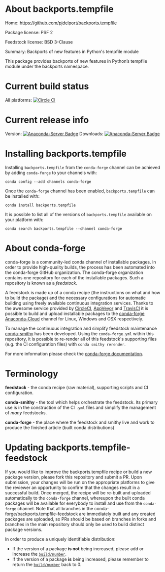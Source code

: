 About backports.tempfile
========================

Home: https://github.com/pjdelport/backports.tempfile

Package license: PSF 2

Feedstock license: BSD 3-Clause

Summary: Backports of new features in Python's tempfile module

This package provides backports of new features in Python’s tempfile module under the backports namespace.


Current build status
====================

All platforms: [![Circle CI](https://circleci.com/gh/conda-forge/backports.tempfile-feedstock.svg?style=shield)](https://circleci.com/gh/conda-forge/backports.tempfile-feedstock)

Current release info
====================
Version: [![Anaconda-Server Badge](https://anaconda.org/conda-forge/backports.tempfile/badges/version.svg)](https://anaconda.org/conda-forge/backports.tempfile)
Downloads: [![Anaconda-Server Badge](https://anaconda.org/conda-forge/backports.tempfile/badges/downloads.svg)](https://anaconda.org/conda-forge/backports.tempfile)

Installing backports.tempfile
=============================

Installing `backports.tempfile` from the `conda-forge` channel can be achieved by adding `conda-forge` to your channels with:

```
conda config --add channels conda-forge
```

Once the `conda-forge` channel has been enabled, `backports.tempfile` can be installed with:

```
conda install backports.tempfile
```

It is possible to list all of the versions of `backports.tempfile` available on your platform with:

```
conda search backports.tempfile --channel conda-forge
```


About conda-forge
=================

conda-forge is a community-led conda channel of installable packages.
In order to provide high-quality builds, the process has been automated into the
conda-forge GitHub organization. The conda-forge organization contains one repository
for each of the installable packages. Such a repository is known as a *feedstock*.

A feedstock is made up of a conda recipe (the instructions on what and how to build
the package) and the necessary configurations for automatic building using freely
available continuous integration services. Thanks to the awesome service provided by
[CircleCI](https://circleci.com/), [AppVeyor](http://www.appveyor.com/)
and [TravisCI](https://travis-ci.org/) it is possible to build and upload installable
packages to the [conda-forge](https://anaconda.org/conda-forge)
[Anaconda-Cloud](http://docs.anaconda.org/) channel for Linux, Windows and OSX respectively.

To manage the continuous integration and simplify feedstock maintenance
[conda-smithy](http://github.com/conda-forge/conda-smithy) has been developed.
Using the ``conda-forge.yml`` within this repository, it is possible to re-render all of
this feedstock's supporting files (e.g. the CI configuration files) with ``conda smithy rerender``.

For more information please check the [conda-forge documentation](https://conda-forge.org/docs/).

Terminology
===========

**feedstock** - the conda recipe (raw material), supporting scripts and CI configuration.

**conda-smithy** - the tool which helps orchestrate the feedstock.
                   Its primary use is in the construction of the CI ``.yml`` files
                   and simplify the management of *many* feedstocks.

**conda-forge** - the place where the feedstock and smithy live and work to
                  produce the finished article (built conda distributions)


Updating backports.tempfile-feedstock
=====================================

If you would like to improve the backports.tempfile recipe or build a new
package version, please fork this repository and submit a PR. Upon submission,
your changes will be run on the appropriate platforms to give the reviewer an
opportunity to confirm that the changes result in a successful build. Once
merged, the recipe will be re-built and uploaded automatically to the
`conda-forge` channel, whereupon the built conda packages will be available for
everybody to install and use from the `conda-forge` channel.
Note that all branches in the conda-forge/backports.tempfile-feedstock are
immediately built and any created packages are uploaded, so PRs should be based
on branches in forks and branches in the main repository should only be used to
build distinct package versions.

In order to produce a uniquely identifiable distribution:
 * If the version of a package **is not** being increased, please add or increase
   the [``build/number``](http://conda.pydata.org/docs/building/meta-yaml.html#build-number-and-string).
 * If the version of a package **is** being increased, please remember to return
   the [``build/number``](http://conda.pydata.org/docs/building/meta-yaml.html#build-number-and-string)
   back to 0.